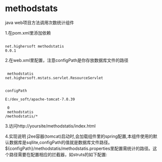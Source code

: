# methodstats
java web项目方法调用次数统计组件

1.在pom.xml里添加依赖	
	<pre><code>
	<dependency>
		<groupId>net.highersoft</groupId>
		<artifactId>methodstatis</artifactId>
		<version>0.0.1</version>
	</dependency>
	</code></pre>
	
2.在web.xml里配置，注意configPath是你存放数据库文件的路径
	<pre><code>
	<servlet>
		<servlet-name>methodstatis</servlet-name>
		<servlet-class>net.highersoft.mstats.servlet.ResourceServlet</servlet-class>
		<init-param>  
	       <param-name>configPath</param-name>  
	       <param-value>E:/dev_soft/apache-tomcat-7.0.39</param-value>  
	    </init-param>
	    <load-on-startup>0</load-on-startup> 
	</servlet>
	<servlet-mapping>
		<servlet-name>methodstatis</servlet-name>
		<url-pattern>/methodstatis/*</url-pattern>
	</servlet-mapping>
	</code></pre>
3.访问http://yoursite/methodstatis/index.html	

4.实现说明
j2ee容器(tomcat)启动时,会加载组件里的spring配置,本组件使用的默认数据库是sqllite,configPath的值就是数据库文件路径。
${configPath}/methodstatis/methodstatis.properties里配置需统计的路径。这个路径需要在配置相应的拦截器，如struts的如下配置:
<pre><code>
		<!-- 访问统计 -->
		<interceptors>
			<interceptor name="mstats" class="net.highersoft.mstats.interceptor.ActionMethodInterceptor" />
	       	
			<interceptor-stack name="mstatsSecurityInterceptor">				
				<interceptor-ref name="mstats" />				 
				
			</interceptor-stack>
		</interceptors>
		<default-interceptor-ref name="mstatsSecurityInterceptor" />
</code></pre>	